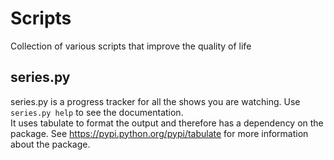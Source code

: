 # Scripts
Collection of various scripts that improve the quality of life

## series.py
series.py is a progress tracker for all the shows you are watching.
Use `series.py help` to see the documentation.  
It uses tabulate to format the output and therefore has a dependency on the package.
See https://pypi.python.org/pypi/tabulate for more information about the package.
